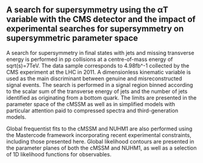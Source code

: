 ## A search for supersymmetry using the αT variable with the CMS detector and the impact of experimental searches for supersymmetry on supersymmetric parameter space

A search for supersymmetry in final states with jets and missing
transverse energy is performed in pp collisions at a centre-of-mass
energy of sqrt(s)=7TeV. The data sample corresponds to 4.98fb^-1 collected by
the CMS experiment at the LHC in 2011.  A dimensionless kinematic variable is
used as the main discriminant between genuine and misreconstructed signal
events. The search is performed in a signal region binned according to the
scalar sum of the transverse energy of jets and the number of jets identified as
originating from a bottom quark.  The limits are presented in the parameter
space of the cMSSM as well as in simplified models with particular
attention paid to compressed spectra and third-generation models.

Global frequentist fits to the cMSSM and NUHM1 are also performed
using the Mastercode framework incorporating recent experimental
constraints, including those presented here.  Global likelihood contours
are presented in the parameter planes of both the cMSSM and NUHM1,
as well as a selection of 1D likelihood functions for observables.
